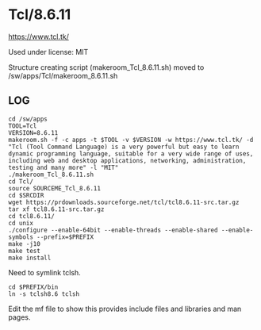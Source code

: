 Tcl/8.6.11
========================

<https://www.tcl.tk/>

Used under license:
MIT

Structure creating script (makeroom_Tcl_8.6.11.sh) moved to /sw/apps/Tcl/makeroom_8.6.11.sh

LOG
---

    cd /sw/apps
    TOOL=Tcl
    VERSION=8.6.11
    makeroom.sh -f -c apps -t $TOOL -v $VERSION -w https://www.tcl.tk/ -d "Tcl (Tool Command Language) is a very powerful but easy to learn dynamic programming language, suitable for a very wide range of uses, including web and desktop applications, networking, administration, testing and many more" -l "MIT"
    ./makeroom_Tcl_8.6.11.sh 
    cd Tcl/
    source SOURCEME_Tcl_8.6.11 
    cd $SRCDIR
    wget https://prdownloads.sourceforge.net/tcl/tcl8.6.11-src.tar.gz
    tar xf tcl8.6.11-src.tar.gz 
    cd tcl8.6.11/
    cd unix
    ./configure --enable-64bit --enable-threads --enable-shared --enable-symbols --prefix=$PREFIX
    make -j10
    make test
    make install

Need to symlink tclsh.

    cd $PREFIX/bin
    ln -s tclsh8.6 tclsh

Edit the mf file to show this provides include files and libraries and man pages.
